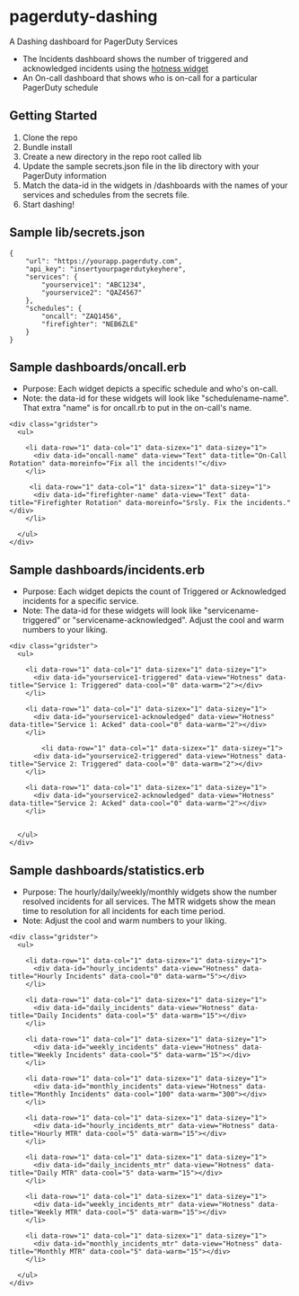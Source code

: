 pagerduty-dashing
=================

A Dashing dashboard for PagerDuty Services

* The Incidents dashboard shows the number of triggered and acknowledged incidents using the [hotness widget][hotness]
* An On-call dashboard that shows who is on-call for a particular PagerDuty schedule


Getting Started
---------------

1. Clone the repo
2. Bundle install
3. Create a new directory in the repo root called lib
4. Update the sample secrets.json file in the lib directory with your PagerDuty information
5. Match the data-id in the widgets in /dashboards with the names of your services and schedules from the secrets file.
6. Start dashing!


Sample lib/secrets.json
-------------------

    {
        "url": "https://yourapp.pagerduty.com",
        "api_key": "insertyourpagerdutykeyhere",
        "services": {
            "yourservice1": "ABC1234",
            "yourservice2": "QAZ4567"
        },
        "schedules": {
            "oncall": "ZAQ1456",
            "firefighter": "NEB6ZLE"
        }
    }

Sample dashboards/oncall.erb
-------------------
* Purpose: Each widget depicts a specific schedule and who's on-call.
* Note: the data-id for these widgets will look like "schedulename-name". That extra "name" is for oncall.rb to put in the on-call's name.

```
<div class="gridster">
  <ul>

    <li data-row="1" data-col="1" data-sizex="1" data-sizey="1">
      <div data-id="oncall-name" data-view="Text" data-title="On-Call Rotation" data-moreinfo="Fix all the incidents!"</div>
    </li>

     <li data-row="1" data-col="1" data-sizex="1" data-sizey="1">
      <div data-id="firefighter-name" data-view="Text" data-title="Firefighter Rotation" data-moreinfo="Srsly. Fix the incidents."</div>
    </li>
 
  </ul>
</div>
```

Sample dashboards/incidents.erb
-------------------
* Purpose: Each widget depicts the count of Triggered or Acknowledged incidents for a specific service.
* Note: The data-id for these widgets will look like "servicename-triggered" or "servicename-acknowledged".  Adjust the cool and warm numbers to your liking.

```
<div class="gridster">
  <ul>

    <li data-row="1" data-col="1" data-sizex="1" data-sizey="1">
      <div data-id="yourservice1-triggered" data-view="Hotness" data-title="Service 1: Triggered" data-cool="0" data-warm="2"></div>
    </li>

    <li data-row="1" data-col="1" data-sizex="1" data-sizey="1">
      <div data-id="yourservice1-acknowledged" data-view="Hotness" data-title="Service 1: Acked" data-cool="0" data-warm="2"></div>
    </li>   
    
        <li data-row="1" data-col="1" data-sizex="1" data-sizey="1">
      <div data-id="yourservice2-triggered" data-view="Hotness" data-title="Service 2: Triggered" data-cool="0" data-warm="2"></div>
    </li>

    <li data-row="1" data-col="1" data-sizex="1" data-sizey="1">
      <div data-id="yourservice2-acknowledged" data-view="Hotness" data-title="Service 2: Acked" data-cool="0" data-warm="2"></div>
    </li>    


  </ul>
</div>
```

Sample dashboards/statistics.erb
-------------------
* Purpose: The hourly/daily/weekly/monthly widgets show the number resolved incidents for all services.  The MTR widgets show the mean time to resolution for all incidents for each time period.
* Note: Adjust the cool and warm numbers to your liking.

```
<div class="gridster">
  <ul>

    <li data-row="1" data-col="1" data-sizex="1" data-sizey="1">
      <div data-id="hourly_incidents" data-view="Hotness" data-title="Hourly Incidents" data-cool="0" data-warm="5"></div>
    </li>

    <li data-row="1" data-col="1" data-sizex="1" data-sizey="1">
      <div data-id="daily_incidents" data-view="Hotness" data-title="Daily Incidents" data-cool="5" data-warm="15"></div>
    </li>

    <li data-row="1" data-col="1" data-sizex="1" data-sizey="1">
      <div data-id="weekly_incidents" data-view="Hotness" data-title="Weekly Incidents" data-cool="5" data-warm="15"></div>
    </li>

    <li data-row="1" data-col="1" data-sizex="1" data-sizey="1">
      <div data-id="monthly_incidents" data-view="Hotness" data-title="Monthly Incidents" data-cool="100" data-warm="300"></div>
    </li>

    <li data-row="1" data-col="1" data-sizex="1" data-sizey="1">
      <div data-id="hourly_incidents_mtr" data-view="Hotness" data-title="Hourly MTR" data-cool="5" data-warm="15"></div>
    </li>

    <li data-row="1" data-col="1" data-sizex="1" data-sizey="1">
      <div data-id="daily_incidents_mtr" data-view="Hotness" data-title="Daily MTR" data-cool="5" data-warm="15"></div>
    </li>

    <li data-row="1" data-col="1" data-sizex="1" data-sizey="1">
      <div data-id="weekly_incidents_mtr" data-view="Hotness" data-title="Weekly MTR" data-cool="5" data-warm="15"></div>
    </li>

    <li data-row="1" data-col="1" data-sizex="1" data-sizey="1">
      <div data-id="monthly_incidents_mtr" data-view="Hotness" data-title="Monthly MTR" data-cool="5" data-warm="15"></div>
    </li>

  </ul>
</div>
```

[hotness]: https://github.com/gottfrois/dashing-hotness

